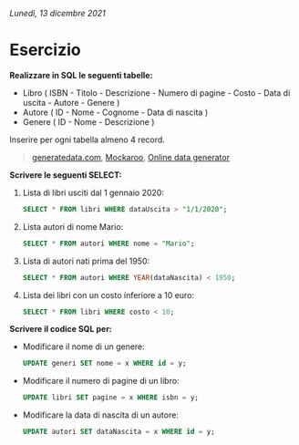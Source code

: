 *Lunedì, 13 dicembre 2021*

# Esercizio

**Realizzare in SQL le seguenti tabelle:**

- Libro ( ISBN - Titolo - Descrizione - Numero di pagine - Costo - Data di uscita - Autore - Genere )
- Autore ( ID - Nome - Cognome - Data di nascita )
- Genere ( ID - Nome - Descrizione )

Inserire per ogni tabella almeno 4 record.
> [generatedata.com](https://generatedata.com/),
> [Mockaroo](https://www.mockaroo.com/), 
> [Online data generator](https://www.onlinedatagenerator.com/)

**Scrivere le seguenti SELECT:**

1. Lista di libri usciti dal 1 gennaio 2020:

    ```sql
	SELECT * FROM libri WHERE dataUscita > "1/1/2020";
	```

2. Lista autori di nome Mario:

    ```sql
	SELECT * FROM autori WHERE nome = "Mario";
	```

3. Lista di autori nati prima del 1950:

    ```sql
	SELECT * FROM autori WHERE YEAR(dataNascita) < 1950;
	```

4. Lista dei libri con un costo inferiore a 10 euro:

    ```sql
	SELECT * FROM libri WHERE costo < 10;
	```

**Scrivere il codice SQL per:**

- Modificare il nome di un genere:
  
    ```sql
	UPDATE generi SET nome = x WHERE id = y;
	```

- Modificare il numero di pagine di un libro:

    ```sql
	UPDATE libri SET pagine = x WHERE isbn = y;
	```

- Modificare la data di nascita di un autore:

    ```sql
	UPDATE autori SET dataNascita = x WHERE id = y;
	```